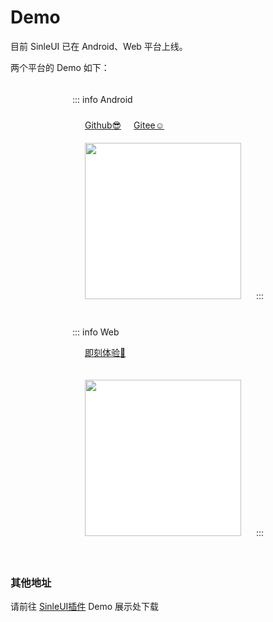# Demo

目前 SinleUI 已在 Android、Web 平台上线。

两个平台的 Demo 如下：

<div style="display: flex;flex-wrap: wrap;justify-content: center;align-items: center;">

<div style="padding: 5px">


::: info Android
<div style="display:flex;flex-direction:row;">
<div class="primaryButton" style="margin: 10px 0px 0px 20px;"><a href="https://github.com/singmywp/SinleUI-Demo/releases">Github😎</a></div>
<div class="primaryButton" style="margin: 10px 20px 0px 20px;"><a href="https://gitee.com/singmywp/SinleUI-Demo/releases">Gitee☺️</a></div>
</div>
<img src="/assets/images/android_demo.svg" 
width="250px"
style="background: white;margin: 20px;" />
:::
</div>

<div style="padding: 5px">

::: info Web
<div class="primaryButton" style="margin: 10px 20px;"><a href="javascript:window.open('/demo/#/')">即刻体验🤣</a></div>

<img src="/assets/images/web_demo.svg" 
width="250px"
style="background: white;margin: 20px;" />
:::
</div>
</div>

### 其他地址
请前往 [SinleUI插件](https://ext.dcloud.net.cn/plugin?id=19887) Demo 展示处下载